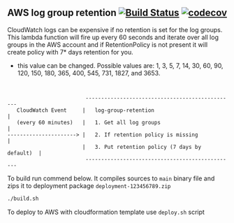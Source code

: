 ## AWS log group retention [![Build Status](https://travis-ci.org/flow-lab/log-group-retention.svg?branch=master)](https://travis-ci.org/flow-lab/log-group-retention) [![codecov](https://codecov.io/gh/flow-lab/log-group-retention/branch/master/graph/badge.svg)](https://codecov.io/gh/flow-lab/log-group-retention)

CloudWatch logs can be expensive if no retention is set for the log groups. 
This lambda function will fire up every 60 seconds and iterate over all log groups in the AWS account and if RetentionPolicy is not present it will create policy with 7* days retention for you.

* this value can be changed. Possible values are: 1, 3, 5, 7, 14, 30, 60, 90, 120, 150, 180, 365, 400, 545, 731, 1827, and 3653.

```


                         ------------------------------------------------
   CloudWatch Event     |   log-group-retention                          |
   (every 60 minutes)   |   1. Get all log groups                        |
----------------------> |   2. If retention policy is missing            |
                        |   3. Put retention policy (7 days by default)  |
                         ------------------------------------------------
```
To build run commend below. It compiles sources to `main` binary file and zips
it to deployment package `deployment-123456789.zip`

```sh
./build.sh
```

To deploy to AWS with cloudformation template use `deploy.sh` script
